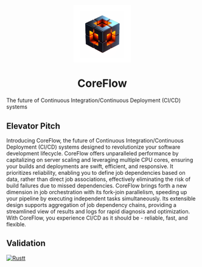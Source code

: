 <p align="center">
    <img
        style="display: block;
               width: 30%;"
        src="./assets/isometric_cube_transparent.png"
        alt="Logo">
    </img>
</p>


<h1 align="center">CoreFlow</h1>

The future of Continuous Integration/Continuous Deployment (CI/CD) systems

## Elevator Pitch

Introducing CoreFlow, the future of Continuous Integration/Continuous Deployment (CI/CD) systems designed to revolutionize your software development lifecycle. CoreFlow offers unparalleled performance by capitalizing on server scaling and leveraging multiple CPU cores, ensuring your builds and deployments are swift, efficient, and responsive. It prioritizes reliability, enabling you to define job dependencies based on data, rather than direct job associations, effectively eliminating the risk of build failures due to missed dependencies. CoreFlow brings forth a new dimension in job orchestration with its fork-join parallelism, speeding up your pipeline by executing independent tasks simultaneously. Its extensible design supports aggregation of job dependency chains, providing a streamlined view of results and logs for rapid diagnosis and optimization. With CoreFlow, you experience CI/CD as it should be - reliable, fast, and flexible.

## Validation

[![Rustt](https://github.com/GodwinneLorayne/CoreFlow/actions/workflows/main-rust.yml/badge.svg)](https://github.com/GodwinneLorayne/CoreFlow/actions/workflows/main-rust.yml)